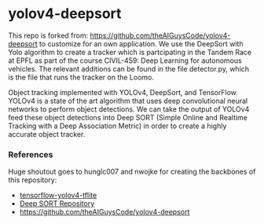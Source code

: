 # yolov4-deepsort

This repo is forked from: https://github.com/theAIGuysCode/yolov4-deepsort to customize for an own application. We use the DeepSort with Yolo algorithm to create a tracker which is partcipating in the Tandem Race at EPFL as part of the course CIVIL-459: Deep Learning for autonomous vehicles. The relevant additions can be found in the file detector.py, which is the file that runs the tracker on the Loomo. 

Object tracking implemented with YOLOv4, DeepSort, and TensorFlow. YOLOv4 is a state of the art algorithm that uses deep convolutional neural networks to perform object detections. We can take the output of YOLOv4 feed these object detections into Deep SORT (Simple Online and Realtime Tracking with a Deep Association Metric) in order to create a highly accurate object tracker.

### References  

   Huge shoutout goes to hunglc007 and nwojke for creating the backbones of this repository:
  * [tensorflow-yolov4-tflite](https://github.com/hunglc007/tensorflow-yolov4-tflite)
  * [Deep SORT Repository](https://github.com/nwojke/deep_sort)
  * https://github.com/theAIGuysCode/yolov4-deepsort
